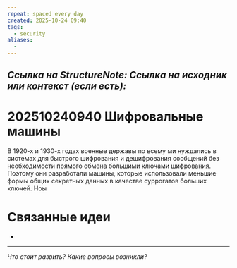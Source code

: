 ```yaml
---
repeat: spaced every day
created: 2025-10-24 09:40
tags:
  - security
aliases:
  -
---
```

*Ссылка на StructureNote:*
*Ссылка на исходник или контекст (если есть):*
-

# 202510240940 Шифровальные машины

В 1920-х и 1930-х годах военные державы по всему ми нуждались в системах для быстрого шифрования и дешифрования сообщений без необходимости прямого обмена большими ключами шифрования. Поэтому они разработали машины, которые использовали меньшие формы общих секретных данных в качестве суррогатов больших ключей. Ноы

# Связанные идеи

- 

---

*Что стоит развить? Какие вопросы возникли?*
